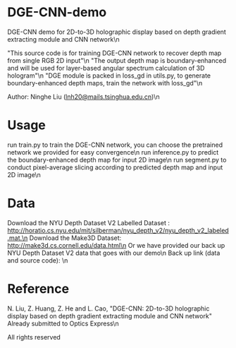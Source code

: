 # DGE-CNN-demo
DGE-CNN demo for 2D-to-3D holographic display based on depth gradient extracting module and CNN network\n

"This source code is for training DGE-CNN network to recover depth map from single RGB 2D input"\n
"The output depth map is boundary-enhanced and will be used for layer-based angular spectrum calculation of 3D hologram"\n
"DGE module is packed in loss_gd in utils.py, to generate boundary-enhanced depth maps, train the network with loss_gd"\n

Author: Ninghe Liu (lnh20@mails.tsinghua.edu.cn)\n

# Usage
run train.py to train the DGE-CNN network, you can choose the pretrained network we provided for easy convergence\n
run inference.py to predict the boundary-enhanced depth map for input 2D image\n
run segment.py to conduct pixel-average slicing according to predicted depth map and input 2D image\n

# Data
Download the NYU Depth Dataset V2 Labelled Dataset : http://horatio.cs.nyu.edu/mit/silberman/nyu_depth_v2/nyu_depth_v2_labeled.mat.\n
Download the Make3D Dataset: http://make3d.cs.cornell.edu/data.html\n
Or we have provided our back up NYU Depth Dataset V2 data that goes with our demo\n
Back up link (data and source code): \n

# Reference
N. Liu, Z. Huang, Z. He and L. Cao, "DGE-CNN: 2D-to-3D holographic display based on depth gradient
extracting module and CNN network" Already submitted to Optics Express\n

All rights reserved
